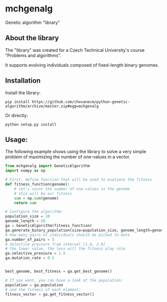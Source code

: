 # mchgenalg
Genetic algorithm "library"

## About the library
The "library" was created for a Czech Technical University's course "Problems and algorithms".

It supports evolving individuals composed of fixed-length binary genomes.

## Installation
Install the library:

    pip install https://github.com/chovanecm/python-genetic-algorithm/archive/master.zip#egg=mchgenalg

Or directly:

	python setup.py install
	
## Usage:
The following example shows using the library to solve a very simple problem
of maximizing the number of one-values in a vector.


```python
from mchgenalg import GeneticAlgorithm
import numpy as np

# First, define function that will be used to evaluate the fitness
def fitness_function(genome):
    # let's count the number of one-values in the genome
    # this will be our fitness
    sum = np.sum(genome)
    return sum

# Configure the algorithm:
population_size = 10
genome_length = 20
ga = GeneticAlgorithm(fitness_function)
ga.generate_binary_population(size=population_size, genome_length=genome_length)
# How many pairs of individuals should be picked to mate
ga.number_of_pairs = 5
# Selective pressure from interval [1.0, 2.0]
# the lower value, the less will the fitness play role
ga.selective_pressure = 1.5
ga.mutation_rate = 0.1


best_genome, best_fitness = ga.get_best_genome()

# If you want, you can have a look at the population:
population = ga.population
# and the fitness of each element:
fitness_vector = ga.get_fitness_vector()
```